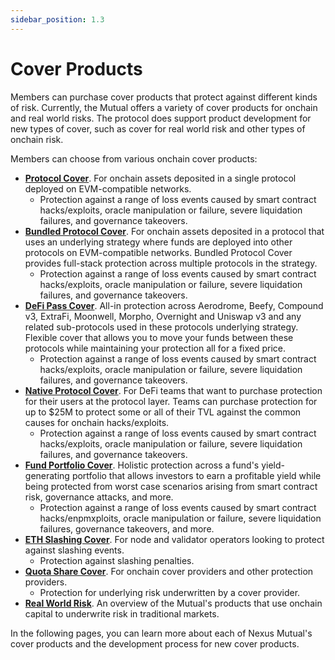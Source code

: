 ```yaml
---
sidebar_position: 1.3
---
```


# Cover Products

Members can purchase cover products that protect against different kinds of risk. Currently, the Mutual offers a variety of cover products for onchain and real world risks. The protocol does support product development for new types of cover, such as cover for real world risk and other types of onchain risk.

Members can choose from various onchain cover products:
* [**Protocol Cover**](/overview/cover-products/protocol-cover). For onchain assets deposited in a single protocol deployed on EVM-compatible networks.
  * Protection against a range of loss events caused by smart contract hacks/exploits, oracle manipulation or failure, severe liquidation failures, and governance takeovers.
* [**Bundled Protocol Cover**](/overview/cover-products/bundled-protocol-cover). For onchain assets deposited in a protocol that uses an underlying strategy where funds are deployed into other protocols on EVM-compatible networks. Bundled Protocol Cover provides full-stack protection across multiple protocols in the strategy.
  * Protection against a range of loss events caused by smart contract hacks/exploits, oracle manipulation or failure, severe liquidation failures, and governance takeovers.
* [**DeFi Pass Cover**](/overview/cover-products/defi-pass-cover). All-in protection across Aerodrome, Beefy, Compound v3, ExtraFi, Moonwell, Morpho, Overnight and Uniswap v3 and any related sub-protocols used in these protocols underlying strategy. Flexible cover that allows you to move your funds between these protocols while maintaining your protection all for a fixed price.
  * Protection against a range of loss events caused by smart contract hacks/exploits, oracle manipulation or failure, severe liquidation failures, and governance takeovers.
* [**Native Protocol Cover**](/overview/cover-products/native-protocol-cover). For DeFi teams that want to purchase protection for their users at the protocol layer. Teams can purchase protection for up to $25M to protect some or all of their TVL against the common causes for onchain hacks/exploits.
  * Protection against a range of loss events caused by smart contract hacks/exploits, oracle manipulation or failure, severe liquidation failures, and governance takeovers.
* [**Fund Portfolio Cover**](/overview/cover-products/fund-portfolio-cover). Holistic protection across a fund's yield-generating portfolio that allows investors to earn a profitable yield while being protected from worst case scenarios arising from smart contract risk, governance attacks, and more.
  * Protection against a range of loss events caused by smart contract hacks/enpmxploits, oracle manipulation or failure, severe liquidation failures, governance takeovers, and more.
* [**ETH Slashing Cover**](/overview/cover-products/eth-slashing-cover). For node and validator operators looking to protect against slashing events.
  * Protection against slashing penalties.
* [**Quota Share Cover**](/overview/cover-products/quota-share-cover). For onchain cover providers and other protection providers.
  * Protection for underlying risk underwritten by a cover provider.
* [**Real World Risk**](/overview/cover-products/real-world-risk). An overview of the Mutual's products that use onchain capital to underwrite risk in traditional markets.

In the following pages, you can learn more about each of Nexus Mutual's cover products and the development process for new cover products.
